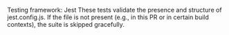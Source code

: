 Testing framework: Jest
These tests validate the presence and structure of jest.config.js. If the file is not present (e.g., in this PR or in certain build contexts), the suite is skipped gracefully.